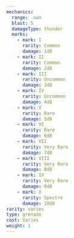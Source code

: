 ```yaml
---
mechanics:
  range: .nan
  blast: 5
  damageType: thunder
  marks:
    - mark: I
      rarity: Common
      damage: 1d8
    - mark: II
      rarity: Common
      damage: 2d8
    - mark: III
      rarity: Uncommon
      damage: 3d8
    - mark: IV
      rarity: Uncommon
      damage: 4d8
    - mark: V
      rarity: Rare
      damage: 5d8
    - mark: VI
      rarity: Rare
      damage: 6d8
    - mark: VII
      rarity: Very Rare
      damage: 7d8
    - mark: VIII
      rarity: Very Rare
      damage: 8d8
    - mark: IX
      rarity: Very Rare
      damage: 9d8
    - mark: X
      rarity: Spectre
      damage: 10d8
rarity: varies
type: grenade
cost: Varies
weight: 1
---
```

